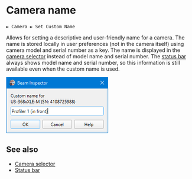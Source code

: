 # Camera name

```
► Camera ► Set Custom Name
```

Allows for setting a descriptive and user-friendly name for a camera. The name is stored locally in user preferences (not in the camera itself) using camera model and serial number as a key. The name is displayed in the [camera selector](./cam_selector.md) instead of model name and serial number. The [status bar](./status_bar.md) always shows model name and serial number, so this information is still available even when the custom name is used.

![Screenshot](./img/cam_name.png)

## See also

- [Camera selector](./cam_selector.md)
- [Status bar](./status_bar.md)

&nbsp;
